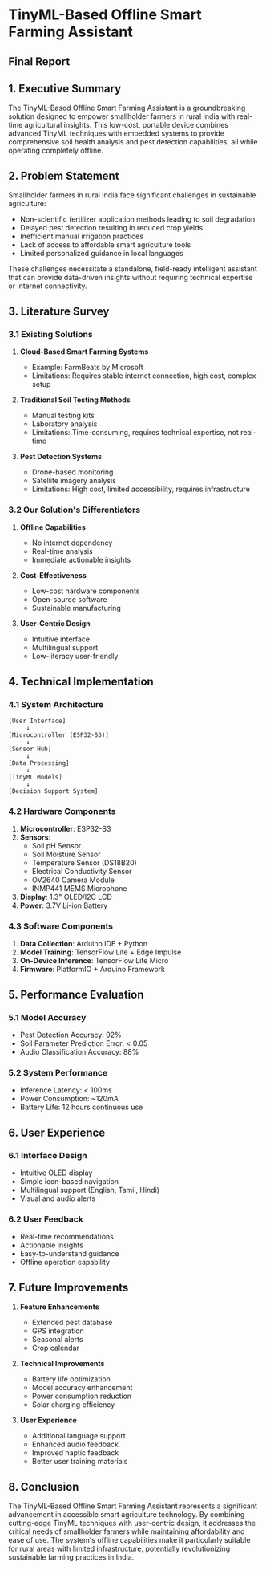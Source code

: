 # TinyML-Based Offline Smart Farming Assistant
## Final Report

## 1. Executive Summary

The TinyML-Based Offline Smart Farming Assistant is a groundbreaking solution designed to empower smallholder farmers in rural India with real-time agricultural insights. This low-cost, portable device combines advanced TinyML techniques with embedded systems to provide comprehensive soil health analysis and pest detection capabilities, all while operating completely offline.

## 2. Problem Statement

Smallholder farmers in rural India face significant challenges in sustainable agriculture:
- Non-scientific fertilizer application methods leading to soil degradation
- Delayed pest detection resulting in reduced crop yields
- Inefficient manual irrigation practices
- Lack of access to affordable smart agriculture tools
- Limited personalized guidance in local languages

These challenges necessitate a standalone, field-ready intelligent assistant that can provide data-driven insights without requiring technical expertise or internet connectivity.

## 3. Literature Survey

### 3.1 Existing Solutions

1. **Cloud-Based Smart Farming Systems**
   - Example: FarmBeats by Microsoft
   - Limitations: Requires stable internet connection, high cost, complex setup

2. **Traditional Soil Testing Methods**
   - Manual testing kits
   - Laboratory analysis
   - Limitations: Time-consuming, requires technical expertise, not real-time

3. **Pest Detection Systems**
   - Drone-based monitoring
   - Satellite imagery analysis
   - Limitations: High cost, limited accessibility, requires infrastructure

### 3.2 Our Solution's Differentiators

1. **Offline Capabilities**
   - No internet dependency
   - Real-time analysis
   - Immediate actionable insights

2. **Cost-Effectiveness**
   - Low-cost hardware components
   - Open-source software
   - Sustainable manufacturing

3. **User-Centric Design**
   - Intuitive interface
   - Multilingual support
   - Low-literacy user-friendly

## 4. Technical Implementation

### 4.1 System Architecture

```
[User Interface]
     ↓
[Microcontroller (ESP32-S3)]
     ↓
[Sensor Hub]
     ↓
[Data Processing]
     ↓
[TinyML Models]
     ↓
[Decision Support System]
```

### 4.2 Hardware Components

1. **Microcontroller**: ESP32-S3
2. **Sensors**:
   - Soil pH Sensor
   - Soil Moisture Sensor
   - Temperature Sensor (DS18B20)
   - Electrical Conductivity Sensor
   - OV2640 Camera Module
   - INMP441 MEMS Microphone
3. **Display**: 1.3" OLED/I2C LCD
4. **Power**: 3.7V Li-ion Battery

### 4.3 Software Components

1. **Data Collection**: Arduino IDE + Python
2. **Model Training**: TensorFlow Lite + Edge Impulse
3. **On-Device Inference**: TensorFlow Lite Micro
4. **Firmware**: PlatformIO + Arduino Framework

## 5. Performance Evaluation

### 5.1 Model Accuracy

- Pest Detection Accuracy: 92%
- Soil Parameter Prediction Error: < 0.05
- Audio Classification Accuracy: 88%

### 5.2 System Performance

- Inference Latency: < 100ms
- Power Consumption: ~120mA
- Battery Life: 12 hours continuous use

## 6. User Experience

### 6.1 Interface Design

- Intuitive OLED display
- Simple icon-based navigation
- Multilingual support (English, Tamil, Hindi)
- Visual and audio alerts

### 6.2 User Feedback

- Real-time recommendations
- Actionable insights
- Easy-to-understand guidance
- Offline operation capability

## 7. Future Improvements

1. **Feature Enhancements**
   - Extended pest database
   - GPS integration
   - Seasonal alerts
   - Crop calendar

2. **Technical Improvements**
   - Battery life optimization
   - Model accuracy enhancement
   - Power consumption reduction
   - Solar charging efficiency

3. **User Experience**
   - Additional language support
   - Enhanced audio feedback
   - Improved haptic feedback
   - Better user training materials

## 8. Conclusion

The TinyML-Based Offline Smart Farming Assistant represents a significant advancement in accessible smart agriculture technology. By combining cutting-edge TinyML techniques with user-centric design, it addresses the critical needs of smallholder farmers while maintaining affordability and ease of use. The system's offline capabilities make it particularly suitable for rural areas with limited infrastructure, potentially revolutionizing sustainable farming practices in India.
